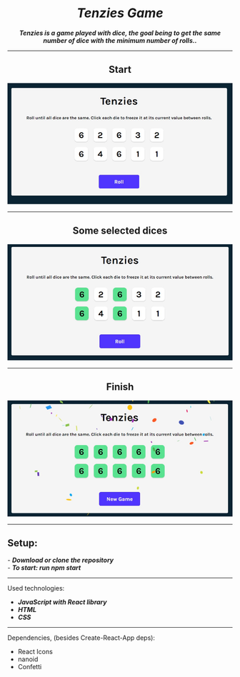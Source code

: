 <h1 align="center"><i>Tenzies Game</i></h1>

**_<p align="center">Tenzies is a game played with dice, the goal being to get the same number of dice with the minimum number of rolls..</p>_**

<hr/>

<p align="center">
    <div>
    <h2 align="center">Start</h2>
    <img src="./pictures/home.jpg"/>
    <hr/>
    <h2 align="center">Some selected dices</h2>
    <img src="./pictures/selected.jpg"/>
    <hr/>
    <h2 align="center">Finish</h2>
    <img src="./pictures/final.jpg"/>
    </div>
<p>

<hr/>
<h2>Setup:</h2>
- <i><b>Download or clone the repository</b></i><br>
- <i><b>To start: run npm start</b></i>

<hr/>

Used technologies:

- <i><b>JavaScript with React library</b></i>
- <i><b>HTML</b></i>
- <i><b>CSS</b></i>

<hr/>

Dependencies, (besides Create-React-App deps): 

- React Icons
- nanoid
- Confetti